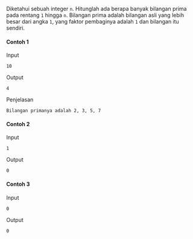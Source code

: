 Diketahui sebuah integer `n`. Hitunglah ada berapa banyak bilangan prima pada rentang `1` hingga `n`.
Bilangan prima adalah bilangan asli yang lebih besar dari angka `1`, yang faktor pembaginya adalah `1` dan bilangan itu sendiri.  

#### Contoh 1
Input
```
10
```
Output
```
4
```
Penjelasan
```
Bilangan primanya adalah 2, 3, 5, 7
```

#### Contoh 2
Input
```
1
```
Output
```
0
```

#### Contoh 3
Input
```
0
```
Output
```
0
```